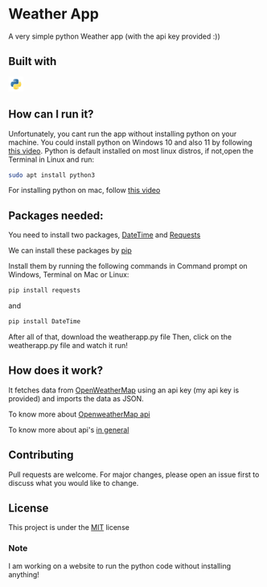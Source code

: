 # Weather App
A very simple python Weather app (with the api key provided :))

## Built with

<code><img height="30" src="https://raw.githubusercontent.com/github/explore/80688e429a7d4ef2fca1e82350fe8e3517d3494d/topics/python/python.png"></code>

## How can I run it?

Unfortunately, you cant run the app without installing python on your machine. You could install python on Windows 10 and also 11 by following [this video](https://www.youtube.com/watch?v=96OByGW3jpI). Python is default installed on most linux distros, if not,open the Terminal in Linux and run:

```bash
sudo apt install python3
```
For installing python on mac, follow [this video](https://www.youtube.com/watch?v=kTNGi88XHjU)

## Packages needed:

You need to install two packages, [DateTime](https://pypi.org/project/DateTime/) and [Requests](https://pypi.org/project/requests/) 

We can install these packages by [pip](https://pip.pypa.io/en/stable/)

Install them by running the following commands in Command prompt on Windows, Terminal on Mac or Linux:

```bash
pip install requests
```
and

```bash
pip install DateTime
```


After all of that, download the weatherapp.py file
Then, click on the weatherapp.py file and watch it run!


## How does it work?

It fetches data from [OpenWeatherMap](https://openweathermap.org) using an api key (my api key is provided) and imports the data as JSON. 

To know more about [OpenweatherMap api](https://www.youtube.com/watch?v=SXsaB9TUfkk)

To know more about api's [in general](https://www.youtube.com/watch?v=OVvTv9Hy91Q)



## Contributing
Pull requests are welcome. For major changes, please open an issue first to discuss what you would like to change.

## License
This project is under the [MIT](https://choosealicense.com/licenses/mit/) license

### Note

I am working on a website to run the python code without installing anything!
